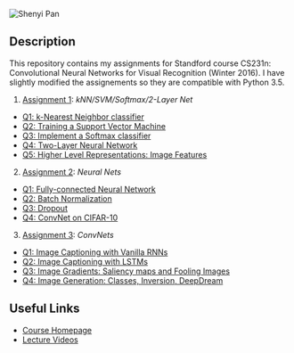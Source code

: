 ![Shenyi Pan](http://i.imgur.com/4l6r8pv.png)

## Description
This repository contains my assignments for Standford course CS231n: Convolutional Neural Networks for Visual Recognition (Winter 2016). I have slightly modified the assignements so they are compatible with Python 3.5.

1. [Assignment 1](http://cs231n.github.io/assignments2016/assignment1/): *kNN/SVM/Softmax/2-Layer Net*
- [Q1: k-Nearest Neighbor classifier](https://github.com/roypan/CS-231N/blob/master/winter1516_assignment1/knn.ipynb)
- [Q2: Training a Support Vector Machine](https://github.com/roypan/CS-231N/blob/master/winter1516_assignment1/svm.ipynb)
- [Q3: Implement a Softmax classifier](https://github.com/roypan/CS-231N/blob/master/winter1516_assignment1/softmax.ipynb)
- [Q4: Two-Layer Neural Network](https://github.com/roypan/CS-231N/blob/master/winter1516_assignment1/two_layer_net.ipynb)
- [Q5: Higher Level Representations: Image Features](https://github.com/roypan/CS-231N/blob/master/winter1516_assignment1/features.ipynb)

2. [Assignment 2](http://cs231n.github.io/assignments2016/assignment2/): *Neural Nets*
- [Q1: Fully-connected Neural Network](https://github.com/roypan/CS-231N/blob/master/winter1516_assignment2/FullyConnectedNets.ipynb)
- [Q2: Batch Normalization](https://github.com/roypan/CS-231N/blob/master/winter1516_assignment2/BatchNormalization.ipynb)
- [Q3: Dropout](https://github.com/roypan/CS-231N/blob/master/winter1516_assignment2/Dropout.ipynb)
- [Q4: ConvNet on CIFAR-10](https://github.com/roypan/CS-231N/blob/master/winter1516_assignment2/ConvolutionalNetworks.ipynb)

3. [Assignment 3](http://cs231n.github.io/assignments2016/assignment3/): *ConvNets*
- [Q1: Image Captioning with Vanilla RNNs](https://github.com/roypan/CS-231N/blob/master/winter1516_assignment3/RNN_Captioning.ipynb)
- [Q2: Image Captioning with LSTMs](https://github.com/roypan/CS-231N/blob/master/winter1516_assignment3/LSTM_Captioning.ipynb)
- [Q3: Image Gradients: Saliency maps and Fooling Images](https://github.com/roypan/CS-231N/blob/master/winter1516_assignment3/ImageGradients.ipynb)
- [Q4: Image Generation: Classes, Inversion, DeepDream](https://github.com/roypan/CS-231N/blob/master/winter1516_assignment3/ImageGeneration.ipynb)

## Useful Links
- [Course Homepage](http://cs231n.stanford.edu/2016/index.html)
- [Lecture Videos](https://www.youtube.com/playlist?list=PLkt2uSq6rBVctENoVBg1TpCC7OQi31AlC)
